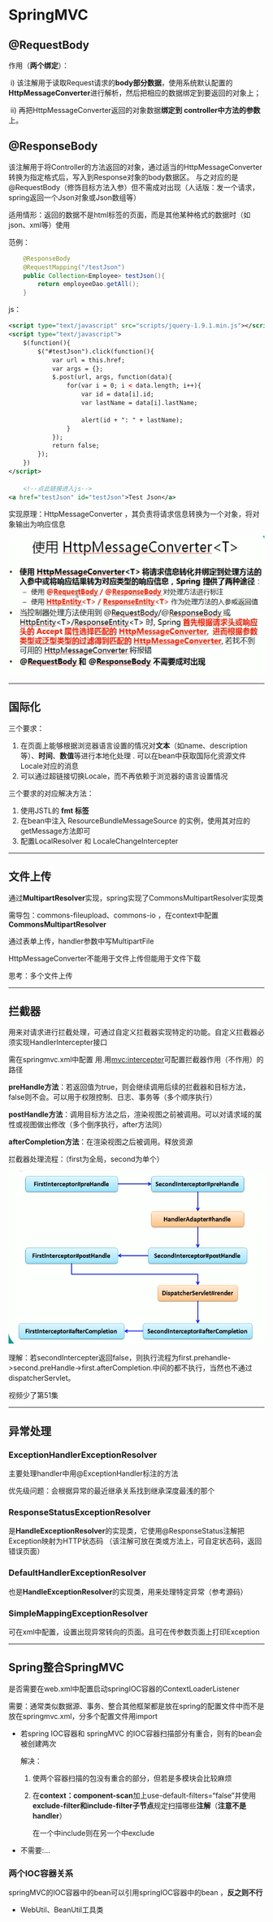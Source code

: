 # SpringMVC

## @RequestBody

作用（**两个绑定**）： 

​      i) 该注解用于读取Request请求的**body部分数据**，使用系统默认配置的**HttpMessageConverter**进行解析，然后把相应的数据绑定到要返回的对象上；

​      ii) 再把HttpMessageConverter返回的对象数据**绑定到 controller中方法的参数**上。

## @ResponseBody

该注解用于将Controller的方法返回的对象，通过适当的HttpMessageConverter转换为指定格式后，写入到Response对象的body数据区。 与之对应的是@RequestBody（修饰目标方法入参）但不需成对出现（人话版：发一个请求，spring返回一个Json对象或Json数组等）

适用情形：返回的数据不是html标签的页面，而是其他某种格式的数据时（如json、xml等）使用 

范例：

```java
	@ResponseBody
	@RequestMapping("/testJson")
	public Collection<Employee> testJson(){
		return employeeDao.getAll();
	}
```

js：

```xml
<script type="text/javascript" src="scripts/jquery-1.9.1.min.js"></script>
<script type="text/javascript">
	$(function(){
		$("#testJson").click(function(){
			var url = this.href;
			var args = {};
			$.post(url, args, function(data){
				for(var i = 0; i < data.length; i++){
					var id = data[i].id;
					var lastName = data[i].lastName;
					
					alert(id + ": " + lastName);
				}
			});
			return false;
		});
	})
</script>
  
    <!--点此链接进入js-->
<a href="testJson" id="testJson">Test Json</a>

```

实现原理：HttpMessageConverter ，其负责将请求信息转换为一个对象，将对象输出为响应信息

![HttpMeaasgeConverter.png](https://github.com/Medw1nnn/repo-pics/blob/master/HttpMeaasgeConverter.png?raw=true) 

----

## 国际化

三个要求：

1. 在页面上能够根据浏览器语言设置的情况对**文本**（如name、description等）、**时间**、**数值**等进行本地化处理
	. 可以在bean中获取国际化资源文件Locale对应的消息 	
3. 可以通过超链接切换Locale，而不再依赖于浏览器的语言设置情况

三个要求的对应解决方法：

1. 使用JSTL的 **fmt 标签**
2. 在bean中注入 ResourceBundleMessageSource 的实例，使用其对应的getMessage方法即可
3. 配置LocalResolver 和 LocaleChangeIntercepter

----

## 文件上传

通过**MultipartResolver**实现，spring实现了CommonsMultipartResolver实现类

需导包：commons-fileupload、commons-io ，在context中配置**CommonsMultipartResolver**

通过表单上传，handler参数中写MultipartFile

HttpMessageConverter不能用于文件上传但能用于文件下载

思考：多个文件上传

----

## 拦截器

用来对请求进行拦截处理，可通过自定义拦截器实现特定的功能。自定义拦截器必须实现HandlerIntercepter接口 

需在springmvc.xml中配置 用<bean>.用<mvc:intercepter>可配置拦截器作用（不作用）的路径

 **preHandle方法**：若返回值为true，则会继续调用后续的拦截器和目标方法，false则不会。可以用于权限控制、日志、事务等（多个顺序执行）

**postHandle方法**：调用目标方法之后，渲染视图之前被调用。可以对请求域的属性或视图做出修改（多个倒序执行，after方法同）

**afterCompletion方法**：在渲染视图之后被调用。释放资源 

拦截器处理流程：（first为全局，second为单个）

![æ¦æªå¨.png](https://github.com/Medw1nnn/repo-pics/blob/master/%E6%8B%A6%E6%88%AA%E5%99%A8.png?raw=true) 

理解：若secondIntercepter返回false，则执行流程为first.prehandle->second.preHandle->first.afterCompletion.中间的都不执行，当然也不通过dispatcherServlet。

视频少了第51集

------

## 异常处理

### ExceptionHandlerExceptionResolver

主要处理handler中用@ExceptionHandler标注的方法

优先级问题：会根据异常的最近继承关系找到继承深度最浅的那个

### ResponseStatusExceptionResolver

是**HandleExceptionResolver**的实现类，它使用@ResponseStatus注解把Exception映射为HTTP状态码 （该注解可放在类或方法上，可自定状态码，返回错误页面） 

### DefaultHandlerExceptionResolver

也是**HandleExceptionResolver**的实现类，用来处理特定异常（参考源码）

### SimpleMappingExceptionResolver

可在xml中配置，设置出现异常转向的页面。且可在传参数页面上打印Exception

----

## Spring整合SpringMVC

是否需要在web.xml中配置启动springIOC容器的ContextLoaderListener

需要：通常类似数据源、事务、整合其他框架都是放在spring的配置文件中而不是放在springmvc.xml，分多个配置文件用import

- 若spring IOC容器和 springMVC 的IOC容器扫描部分有重合，则有的bean会被创建两次

  解决：

  1. 使两个容器扫描的包没有重合的部分，但若是多模块会比较麻烦

  2. 在**context：component-scan**加上use-default-filters=“false”并使用 **exclude-filter和include-filter子节点**规定扫描哪些**注解**（**注意不是handler**）

     在一个中include则在另一个中exclude 

- 不需要:...

### 两个IOC容器关系

springMVC的IOC容器中的bean可以引用springIOC容器中的bean ，**反之则不行**



- WebUtil、BeanUtil工具类